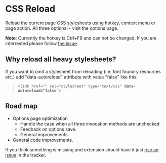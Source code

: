 # CSS Reload
Reload the current page CSS stylesheets using hotkey, context menu or page action. All three optional - visit the options page.

**Note**: Currently the hotkey is Ctrl+F9 and can not be changed. If you are interrested please follow [the issue](https://github.com/StoyanDimitrov/css-reload/issues/2).

## Why reload all heavy stylesheets?
If you want to omit a stylesheet from reloading (i.e. font foundry resources etc.) add "data-autoreload" attribute with value "false" like this:
<blockquote><code>&lt;link href="" rel="stylesheet" type="text/css" <strong>data-autoreload="false"</strong>&gt;</code></blockquote>


## Road map
 - Options page optimization
    - Handle the case when all three invocation methods are unchecked.
    - Feedback on options save.
    - General improvements.
 - General code improvements.

If you think something is missing and extension should have it just [rise an issue](https://github.com/StoyanDimitrov/css-reload/issues) in the tracker.
